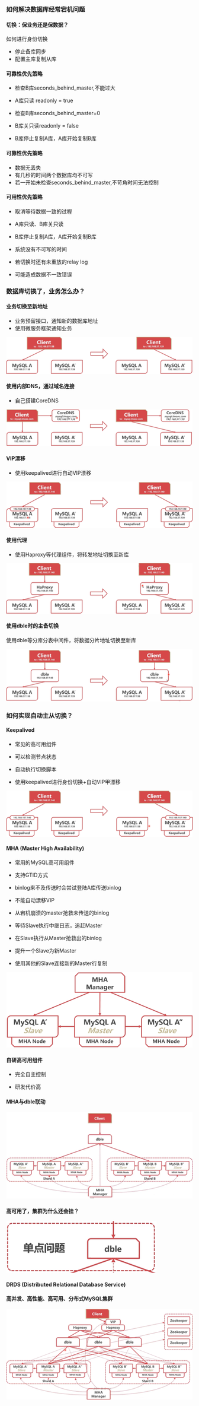 ### 如何解决数据库经常宕机问题

#### 切换：保业务还是保数据？

如何进行身份切换

* 停止备库同步
* 配置主库复制从库



#### 可靠性优先策略

* 检查B库seconds_behind_master,不能过大
* A库只读 readonly = true
* 检查B库seconds_behind_master=0

* B库关只读readonly = false
* B库停止复制A库，A库开始复制B库



#### 可靠性优先策略

* 数据无丢失
* 有几秒的时间两个数据库均不可写
* 若一开始未检查seconds_behind_master,不苛角时间无法控制



#### 可用性优先策略

* 取消等待数据一致的过程
* A库只读、B库关只读
* B库停止复制A库，A库开始复制B库



* 系统没有不可写的时间
* 若切换时还有未重放的relay log
* 可能造成数据不一致错误



### 数据库切换了，业务怎么办？

#### 业务切换至新地址

* 业务预留接口，通知新的数据库地址
* 使用微服务框架通知业务

![](../../../assets/img/2022-09-18/fast_21-13-10.png)





#### 使用内部DNS，通过域名连接

* 自己搭建CoreDNS

![](../../../assets/img/2022-09-18/fast_21-14-09.png)



#### VIP漂移

* 使用keepalived进行自动VIP漂移

![](../../../assets/img/2022-09-18/fast_21-15-15.png)



#### 使用代理

* 使用Haproxy等代理组件，将转发地址切换至新库

![](../../../assets/img/2022-09-18/fast_21-18-30.png)



#### 使用dble时的主备切换

使用dble等分库分表中间件，将数据分片地址切换至新库

![](../../../assets/img/2022-09-18/fast_21-16-56.png)



### 如何实现自动主从切换？

#### KeepaIived

* 常见的高可用组件
* 可以检测节点状态
* 自动执行切换脚本



* 使用keepalived进行身份切换+自动VIP甲漂移

![](../../../assets/img/2022-09-18/fast_21-20-55.png)



#### MHA (Master High AvaiIabiIity)

* 常用的MySQL高可用组件
* 支持GTID方式
* binlog来不及传送时会尝试登陆A库传送binlog
* 不能自动漂移VIP



* 从宕机崩溃的master抢救未传送的binlog
* 等待Slave执行中继日志，追赶Master
* 在Slave执行从Master抢救出的binlog
* 提升一个Slave为新Master
* 使用其他的Slave连接新的Master行复制

![](../../../assets/img/2022-09-18/fast_21-22-20.png)



#### 自研高可用组件

* 完全自主控制

* 研发代价高

  

#### MHA与dbIe联动

![](../../../assets/img/2022-09-18/fast_21-44-06.png)



#### 高可用了，集群为什么还会挂？

 ![](../../../assets/img/2022-09-18/fast_21-45-39.png)



#### DRDS (Distributed Relational Database Service)

#### 高并发、高性能、高可用、分布式MySQL集群

![](../../../assets/img/2022-09-18/fast_21-50-48.png)

